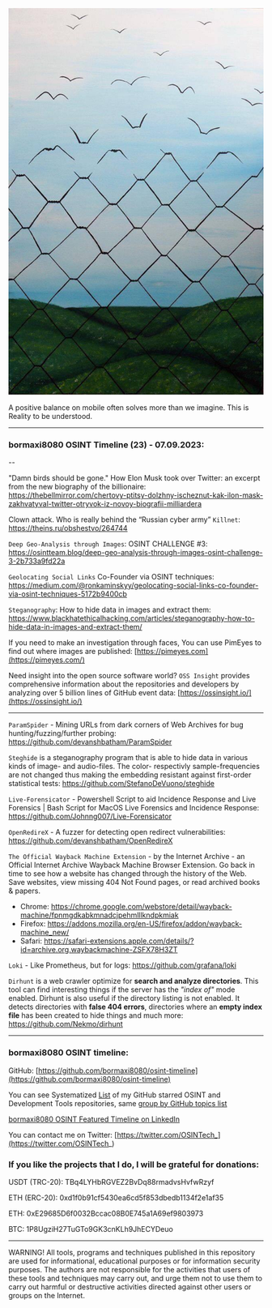 ![alt text](img/23.jpg)

A positive balance on mobile often solves more than we imagine. This is Reality to be understood.

----
### bormaxi8080 OSINT Timeline (23) - 07.09.2023:

--

"Damn birds should be gone." How Elon Musk took over Twitter: an excerpt from the new biography of the billionaire: https://thebellmirror.com/chertovy-ptitsy-dolzhny-ischeznut-kak-ilon-mask-zakhvatyval-twitter-otryvok-iz-novoy-biografii-milliardera

Clown attack. Who is really behind the “Russian cyber army” ```Killnet```: https://theins.ru/obshestvo/264744

```Deep Geo-Analysis through Images```: OSINT CHALLENGE #3: https://osintteam.blog/deep-geo-analysis-through-images-osint-challenge-3-2b733a9fd22a

```Geolocating Social Links``` Co-Founder via OSINT techniques: https://medium.com/@ronkaminskyy/geolocating-social-links-co-founder-via-osint-techniques-5172b9400cb

```Steganography```: How to hide data in images and extract them: https://www.blackhatethicalhacking.com/articles/steganography-how-to-hide-data-in-images-and-extract-them/

If you need to make an investigation through faces, You can use PimEyes to find out where images are published: [https://pimeyes.com](https://pimeyes.com/)

Need insight into the open source software world? ```OSS Insight``` provides comprehensive information about the repositories and developers by analyzing over 5 billion lines of GitHub event data: [https://ossinsight.io/](https://ossinsight.io/)

----

```ParamSpider``` - Mining URLs from dark corners of Web Archives for bug hunting/fuzzing/further probing: https://github.com/devanshbatham/ParamSpider

```Steghide``` is a steganography program that is able to hide data in various kinds
of image- and audio-files. The color- respectivly sample-frequencies are not
changed thus making the embedding resistant against first-order statistical
tests: https://github.com/StefanoDeVuono/steghide

```Live-Forensicator``` - Powershell Script to aid Incidence Response and Live Forensics | Bash Script for MacOS Live Forensics and Incidence Response: https://github.com/Johnng007/Live-Forensicator

```OpenRedireX``` - A fuzzer for detecting open redirect vulnerabilities: https://github.com/devanshbatham/OpenRedireX

```The Official Wayback Machine Extension``` - by the Internet Archive - an Official Internet Archive Wayback Machine Browser Extension. Go back in time to see how a website has changed through the history of the Web. Save websites, view missing 404 Not Found pages, or read archived books & papers.

- Chrome: https://chrome.google.com/webstore/detail/wayback-machine/fpnmgdkabkmnadcjpehmlllkndpkmiak
- Firefox: https://addons.mozilla.org/en-US/firefox/addon/wayback-machine_new/
- Safari: https://safari-extensions.apple.com/details/?id=archive.org.waybackmachine-ZSFX78H3ZT

```Loki``` - Like Prometheus, but for logs: https://github.com/grafana/loki

```Dirhunt``` is a web crawler optimize for **search and analyze directories**. This tool can find interesting things if the server has the _"index of"_ mode enabled. Dirhunt is also useful if the directory listing is not enabled. It detects directories with **false 404 errors**, directories where an **empty index file** has been created to hide things and much more: https://github.com/Nekmo/dirhunt

----
### bormaxi8080 OSINT timeline:

GitHub: [https://github.com/bormaxi8080/osint-timeline](https://github.com/bormaxi8080/osint-timeline)

You can see Systematized [List](https://github.com/bormaxi8080/github-starred-repos-builder/blob/main/starred_repos.md) of my GitHub starred OSINT and Development Tools repositories, same [group by GitHub topics list](https://github.com/bormaxi8080/starred)

[bormaxi8080 OSINT Featured Timeline on LinkedIn](https://www.linkedin.com/in/osintech/details/featured/)

You can contact me on Twitter: [https://twitter.com/OSINTech_](https://twitter.com/OSINTech_)
### If you like the projects that I do, I will be grateful for donations:

USDT (TRC-20): TBq4LYHbRGVEZ2BvDq88rmadvsHvfwRzyf

ETH (ERC-20): 0xd1f0b91cf5430ea6cd5f853dbedb1134f2e1af35

ETH: 0xE29685D6f0032Bccac08B0E745a1A69ef9803973

BTC: 1P8UgziH27TuGTo9GK3cnKLh9JhECYDeuo

----

WARNING! All tools, programs and techniques published in this repository are used for informational, educational purposes or for information security purposes. The authors are not responsible for the activities that users of these tools and techniques may carry out, and urge them not to use them to carry out harmful or destructive activities directed against other users or groups on the Internet.